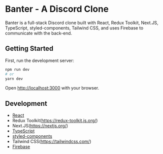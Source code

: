 # Banter - A Discord Clone

Banter is a full-stack Discord clone built with React, Redux Toolkit, Next.JS, TypeScript, styled-components, Tailwind CSS, and uses Firebase to communicate with the back-end.

## Getting Started

First, run the development server:

```bash
npm run dev
# or
yarn dev
```

Open [http://localhost:3000](http://localhost:3000) with your browser.

## Development

- [React](https://reactjs.org/)
- Redux Toolkit(https://redux-toolkit.js.org/)
- Next.JS(https://nextjs.org/)
- [TypeScript](https://www.typescriptlang.org/)
- [styled-components](https://styled-components.com/)
- Tailwind CSS(https://tailwindcss.com/)
- [Firebase](https://firebase.google.com/)

